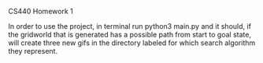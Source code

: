 CS440 Homework 1

In order to use the project, in terminal run python3 main.py and it should, if the gridworld that is generated has a possible path from start to goal state, will create three new gifs in the directory labeled for which search algorithm they represent.
